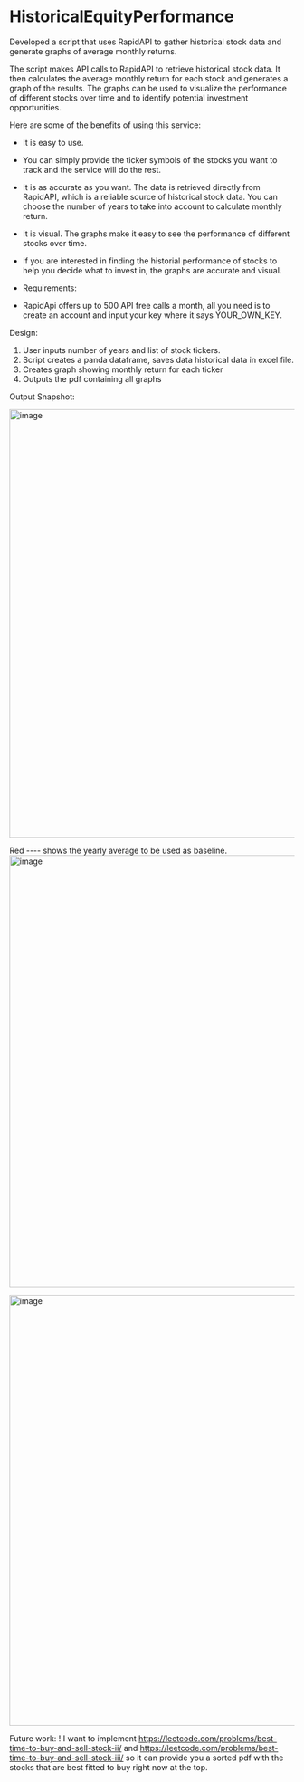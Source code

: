 # HistoricalEquityPerformance
Developed a script that uses RapidAPI to gather historical stock data and generate graphs of average monthly returns.

The script makes API calls to RapidAPI to retrieve historical stock data. It then calculates the average monthly return for each stock and generates a graph of the results. The graphs can be used to visualize the performance of different stocks over time and to identify potential investment opportunities.

Here are some of the benefits of using this service:

* It is easy to use. 
* You can simply provide the ticker symbols of the stocks you want to track and the service will do the rest.
* It is as accurate as you want. The data is retrieved directly from RapidAPI, which is a reliable source of historical stock data. You can choose the number of years to take into account to calculate monthly return.
* It is visual. The graphs make it easy to see the performance of different stocks over time.
* If you are interested in finding the historial performance of stocks to help you decide what to invest in, the graphs are accurate and visual.

* Requirements:
* RapidApi offers up to 500 API free calls a month, all you need is to create an account and input your key where it says YOUR_OWN_KEY.

Design:
1. User inputs number of years and list of stock tickers.
2. Script creates a panda dataframe, saves data historical data in excel file.
3. Creates graph showing monthly return for each ticker
4. Outputs the pdf containing all graphs

Output Snapshot:

<img width="757" alt="image" src="https://github.com/xjefrod99/HistoricalEqPer/assets/52290399/eade8793-8edc-49fc-97fa-b952782bd4d2">

Red ---- shows the yearly average to be used as baseline.
<img width="763" alt="image" src="https://github.com/xjefrod99/HistoricalEqPer/assets/52290399/fae2991d-373b-4e79-9cbc-fd9645dd6214">

<img width="761" alt="image" src="https://github.com/xjefrod99/HistoricalEqPer/assets/52290399/3de7ace3-6f77-4723-a059-f5dcd5e7126b">

Future work:
! I want to implement https://leetcode.com/problems/best-time-to-buy-and-sell-stock-ii/ and https://leetcode.com/problems/best-time-to-buy-and-sell-stock-iii/ so it can provide you a sorted pdf with the stocks that are best fitted to buy right now at the top.



